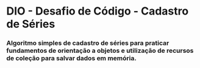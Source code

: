 # DIO - Desafio de Código - Cadastro de Séries

### Algoritmo simples de cadastro de séries para praticar fundamentos de orientação a objetos e utilização de recursos de coleção para salvar dados em memória.
